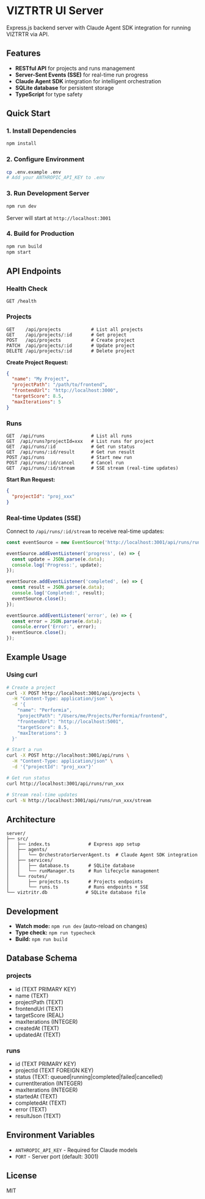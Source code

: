 # VIZTRTR UI Server

Express.js backend server with Claude Agent SDK integration for running VIZTRTR via API.

## Features

- **RESTful API** for projects and runs management
- **Server-Sent Events (SSE)** for real-time run progress
- **Claude Agent SDK** integration for intelligent orchestration
- **SQLite database** for persistent storage
- **TypeScript** for type safety

## Quick Start

### 1. Install Dependencies

```bash
npm install
```

### 2. Configure Environment

```bash
cp .env.example .env
# Add your ANTHROPIC_API_KEY to .env
```

### 3. Run Development Server

```bash
npm run dev
```

Server will start at `http://localhost:3001`

### 4. Build for Production

```bash
npm run build
npm start
```

## API Endpoints

### Health Check

```http
GET /health
```

### Projects

```http
GET    /api/projects           # List all projects
GET    /api/projects/:id       # Get project
POST   /api/projects           # Create project
PATCH  /api/projects/:id       # Update project
DELETE /api/projects/:id       # Delete project
```

**Create Project Request:**

```json
{
  "name": "My Project",
  "projectPath": "/path/to/frontend",
  "frontendUrl": "http://localhost:3000",
  "targetScore": 8.5,
  "maxIterations": 5
}
```

### Runs

```http
GET  /api/runs                 # List all runs
GET  /api/runs?projectId=xxx   # List runs for project
GET  /api/runs/:id             # Get run status
GET  /api/runs/:id/result      # Get run result
POST /api/runs                 # Start new run
POST /api/runs/:id/cancel      # Cancel run
GET  /api/runs/:id/stream      # SSE stream (real-time updates)
```

**Start Run Request:**

```json
{
  "projectId": "proj_xxx"
}
```

### Real-time Updates (SSE)

Connect to `/api/runs/:id/stream` to receive real-time updates:

```javascript
const eventSource = new EventSource('http://localhost:3001/api/runs/run_xxx/stream');

eventSource.addEventListener('progress', (e) => {
  const update = JSON.parse(e.data);
  console.log('Progress:', update);
});

eventSource.addEventListener('completed', (e) => {
  const result = JSON.parse(e.data);
  console.log('Completed:', result);
  eventSource.close();
});

eventSource.addEventListener('error', (e) => {
  const error = JSON.parse(e.data);
  console.error('Error:', error);
  eventSource.close();
});
```

## Example Usage

### Using curl

```bash
# Create a project
curl -X POST http://localhost:3001/api/projects \
  -H "Content-Type: application/json" \
  -d '{
    "name": "Performia",
    "projectPath": "/Users/me/Projects/Performia/frontend",
    "frontendUrl": "http://localhost:5001",
    "targetScore": 8.5,
    "maxIterations": 3
  }'

# Start a run
curl -X POST http://localhost:3001/api/runs \
  -H "Content-Type: application/json" \
  -d '{"projectId": "proj_xxx"}'

# Get run status
curl http://localhost:3001/api/runs/run_xxx

# Stream real-time updates
curl -N http://localhost:3001/api/runs/run_xxx/stream
```

## Architecture

```
server/
├── src/
│   ├── index.ts              # Express app setup
│   ├── agents/
│   │   └── OrchestratorServerAgent.ts  # Claude Agent SDK integration
│   ├── services/
│   │   ├── database.ts       # SQLite database
│   │   └── runManager.ts     # Run lifecycle management
│   └── routes/
│       ├── projects.ts       # Projects endpoints
│       └── runs.ts           # Runs endpoints + SSE
└── viztritr.db              # SQLite database file
```

## Development

- **Watch mode:** `npm run dev` (auto-reload on changes)
- **Type check:** `npm run typecheck`
- **Build:** `npm run build`

## Database Schema

### projects

- id (TEXT PRIMARY KEY)
- name (TEXT)
- projectPath (TEXT)
- frontendUrl (TEXT)
- targetScore (REAL)
- maxIterations (INTEGER)
- createdAt (TEXT)
- updatedAt (TEXT)

### runs

- id (TEXT PRIMARY KEY)
- projectId (TEXT FOREIGN KEY)
- status (TEXT: queued|running|completed|failed|cancelled)
- currentIteration (INTEGER)
- maxIterations (INTEGER)
- startedAt (TEXT)
- completedAt (TEXT)
- error (TEXT)
- resultJson (TEXT)

## Environment Variables

- `ANTHROPIC_API_KEY` - Required for Claude models
- `PORT` - Server port (default: 3001)

## License

MIT
